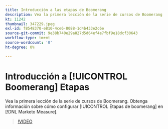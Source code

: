 ```yaml
---
title: Introducción a las etapas de Boomerang
description: Vea la primera lección de la serie de cursos de Boomerang. Aprenda a configurar escenarios de Boomerang en [!DNL Marketo Measure].
kt: 11242
thumbnail: 347229.jpeg
exl-id: f8548370-e810-4ce6-8088-1d4b433e2c6e
source-git-commit: 9e38b740e29a827d5d64ef4e7fbf9e18dcf30643
workflow-type: tm+mt
source-wordcount: '0'
ht-degree: 0%

---
```


# Introducción a [!UICONTROL Boomerang] Etapas

Vea la primera lección de la serie de cursos de Boomerang. Obtenga información sobre cómo configurar [!UICONTROL Etapas de boomerang] en [!DNL Marketo Measure].

>[!VIDEO](https://video.tv.adobe.com/v/347229/?quality=12&learn=on)
